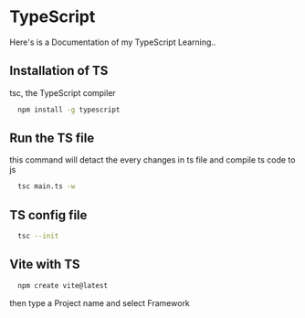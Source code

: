 # TypeScript 

Here's is a Documentation of my TypeScript Learning..



## Installation of TS

tsc, the TypeScript compiler

```bash
  npm install -g typescript
```

## Run the TS file

this command will detact the every changes in ts file and compile ts code to js
```bash
  tsc main.ts -w 
```

## TS config file

```bash
  tsc --init
```

## Vite with TS

```bash
  npm create vite@latest
```
then type a Project name and select Framework
